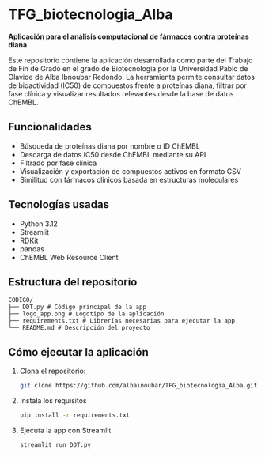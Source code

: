 # TFG_biotecnologia_Alba

**Aplicación para el análisis computacional de fármacos contra proteínas diana**

Este repositorio contiene la aplicación desarrollada como parte del Trabajo de Fin de Grado en el grado de Biotecnología por la Universidad Pablo de Olavide de Alba Ibnoubar Redondo. La herramienta permite consultar datos de bioactividad (IC50) de compuestos frente a proteínas diana, filtrar por fase clínica y visualizar resultados relevantes desde la base de datos ChEMBL.

## Funcionalidades

- Búsqueda de proteínas diana por nombre o ID ChEMBL
- Descarga de datos IC50 desde ChEMBL mediante su API
- Filtrado por fase clínica 
- Visualización y exportación de compuestos activos en formato CSV
- Similitud con fármacos clínicos basada en estructuras moleculares

## Tecnologías usadas

- Python 3.12
- Streamlit
- RDKit
- pandas
- ChEMBL Web Resource Client

## Estructura del repositorio
```
CODIGO/
├── DDT.py # Código principal de la app
├── logo_app.png # Logotipo de la aplicación
├── requirements.txt # Librerías necesarias para ejecutar la app
└── README.md # Descripción del proyecto
```

## Cómo ejecutar la aplicación

1. Clona el repositorio:
   ```bash
   git clone https://github.com/albainoubar/TFG_biotecnologia_Alba.git
   ```
   
2. Instala los requisitos
   ```bash
   pip install -r requirements.txt
   ```

3. Ejecuta la app con Streamlit
   ```bash
   streamlit run DDT.py
   ```

